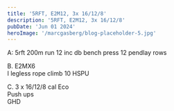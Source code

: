 ```yaml
---
title: '5RFT, E2M12, 3x 16/12/8'
description: '5RFT, E2M12, 3x 16/12/8'
pubDate: 'Jun 01 2024'
heroImage: '/marcgasberg/blog-placeholder-5.jpg'
---
```

A: 5rft 
200m run 
12 inc db bench press
12 pendlay rows

B. E2MX6  
I legless rope climb
10 HSPU  

C. 3 x 16/12/8 
cal Eco  
Push ups  
GHD 

